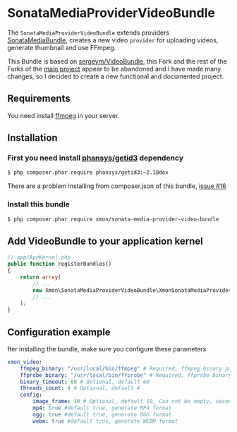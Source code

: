 SonataMediaProviderVideoBundle
==============================

The ``SonataMediaProviderVideoBundle`` extends providers [SonataMediaBundle](https://github.com/sonata-project/SonataMediaBundle), 
creates a new video ``provider`` for uploading videos, generate thumbnail and use FFmpeg.

This Bundle is based on [sergeym/VideoBundle](https://github.com/sergeym/VideoBundle), 
this Fork and the rest of the Forks of the [main project](https://github.com/maerianne/MaesboxVideoBundle) 
appear to be abandoned and I have made many changes, so I decided to 
create a new functional and documented project.

## Requirements

You need install [ffmpeg](https://www.ffmpeg.org/) in your server.

## Installation

### First you need install [phansys/getid3](https://github.com/phansys/GetId3) dependency
```sh
$ php composer.phar require phansys/getid3:~2.1@dev
```
There are a problem installing from composer.json of this bundle, [issue #16](https://github.com/phansys/GetId3/issues/16)

### Install this bundle
```sh
$ php composer.phar require xmon/sonata-media-provider-video-bundle 
```

## Add VideoBundle to your application kernel
```php
// app/AppKernel.php
public function registerBundles()
{
    return array(
        // ...
        new Xmon\SonataMediaProviderVideoBundle\XmonSonataMediaProviderVideoBundle(),
        // ...
    );
}
```

## Configuration example

fter installing the bundle, make sure you configure these parameters

```yaml
xmon_video:
    ffmpeg_binary: "/usr/local/bin/ffmpeg" # Required, ffmpeg binary path
    ffprobe_binary: "/usr/local/bin/ffprobe" # Required, ffprobe binary path
    binary_timeout: 60 # Optional, default 60
    threads_count: 4 # Optional, default 4
    config:
        image_frame: 10 # Optional, default 10, Can not be empty, second from extract image
        mp4: true #default true, generate MP4 format
        ogg: true #default true, generate OGG format
        webm: true #default true, generate WEBM format
```
